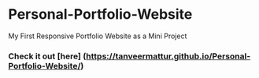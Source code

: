 # Personal-Portfolio-Website
My First Responsive Portfolio Website as a Mini Project
### Check it out [here] (https://tanveermattur.github.io/Personal-Portfolio-Website/)
